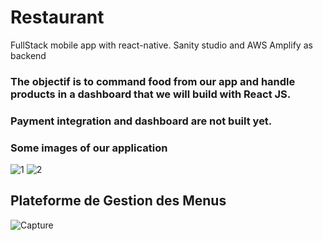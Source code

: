 # Restaurant
FullStack mobile app with react-native. Sanity studio and AWS Amplify as backend

### The objectif is to command food from our app and handle products in a dashboard that we will build with React JS.
### Payment integration and dashboard are not built yet.

### Some images of our application

![1](https://user-images.githubusercontent.com/97252877/212575420-fcd4dfa0-8c75-4b72-96c9-4c6ee68cc5cc.PNG)
![2](https://user-images.githubusercontent.com/97252877/212575419-b5d8586a-0af1-4bf5-ae11-f3fdb8038cb7.PNG)


## Plateforme de Gestion des Menus

![Capture](https://user-images.githubusercontent.com/97252877/220342515-9b25bfb6-6326-4248-a1be-b668420cf946.PNG)

